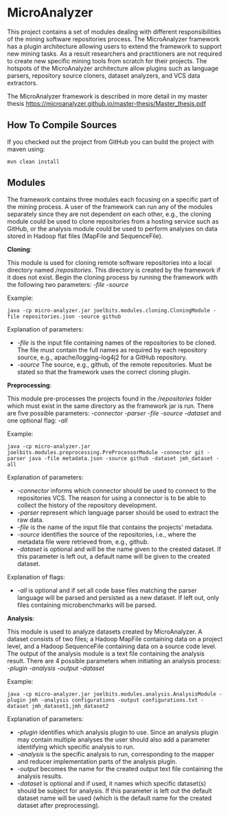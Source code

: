 # MicroAnalyzer

This project contains a set of modules dealing with different responsibilities of the mining software repositories process.
The MicroAnalyzer framework has a plugin architecture allowing users to extend the framework to support new mining tasks.
As a result researchers and practitioners are not required to create new specific mining tools from scratch for their projects.
The hotspots of the MicroAnalyzer architecture allow plugins such as language parsers, repository source cloners, dataset analyzers, and VCS data extractors.

The MicroAnalyzer framework is described in more detail in my master thesis https://microanalyzer.github.io/master-thesis/Master_thesis.pdf

## How To Compile Sources

If you checked out the project from GitHub you can build the project with maven using:

```
mvn clean install
```

## Modules
The framework contains three modules each focusing on a specific part of the mining process. A user of the framework can run
any of the modules separately since they are not dependent on each other, e.g., the cloning module could be used to clone repositories
from a hosting service such as GitHub, or the analysis module could be used to perform analyses on data stored in Hadoop flat files (MapFile
and SequenceFile).

**Cloning**: 

This module is used for cloning remote software repositories into a local directory named _/repositories_. This directory is
created by the framework if it does not exist. Begin the cloning process by running the framework with the following two 
parameters: *-file -source*

Example: 
```
java -cp micro-analyzer.jar joelbits.modules.cloning.CloningModule -file repositories.json -source github
```

Explanation of parameters:

* *-file* is the input file containing names of the repositories to be cloned. The file must contain the full 
names as required by each repository source, e.g., apache/logging-log4j2 for a GitHub repository.
* *-source* The source, e.g., github, of the remote repositories. Must be stated so that the framework uses the
correct cloning plugin.

**Preprocessing**:

This module pre-processes the projects found in the _/repositories_ folder which must exist in the same directory as the 
framework jar is run. There are five possible parameters: *-connector -parser -file -source -dataset* and one optional flag: *-all*

Example: 
```
java -cp micro-analyzer.jar joelbits.modules.preprocessing.PreProcessorModule -connector git -parser java -file metadata.json -source github -dataset jmh_dataset -all
```

Explanation of parameters:

* *-connector* informs which connector should be used to connect to the repositories VCS. The reason for 
using a connector is to be able to collect the history of the repository development. 
* *-parser* represent which language parser should be used to extract the raw data. 
* *-file* is the name of the input file that contains the projects' metadata. 
* *-source* identifies the source of the repositories, i.e., where the metadata file were retrieved from, e.g., github. 
* *-dataset* is optional and will be the name given to the created dataset. If this parameter is left out, a default
name will be given to the created dataset.

Explanation of flags:

* *-all* is optional and if set all code base files matching the parser language will be parsed and persisted as a new dataset. If left out, only files containing microbenchmarks will be parsed.


**Analysis**:

This module is used to analyze datasets created by MicroAnalyzer. A dataset consists of two files; a Hadoop MapFile containing
data on a project level, and a Hadoop SequenceFile containing data on a source code level. The output of the analysis module is
a text file containing the analysis result. There are 4 possible parameters when initiating an analysis process: *-plugin -analysis -output -dataset*

Example: 
```
java -cp micro-analyzer.jar joelbits.modules.analysis.AnalysisModule -plugin jmh -analysis configurations -output configurations.txt -dataset jmh_dataset1,jmh_dataset2
```

Explanation of parameters:

* *-plugin* identifies which analysis plugin to use. Since an analysis plugin may contain multiple analyses the user 
should also add a parameter identifying which specific analysis to run.
* *-analysis* is the specific analysis to run, corresponding to the mapper and reducer implementation parts of the analysis plugin.
* *-output* becomes the name for the created output text file containing the analysis results.
* *-dataset* is optional and if used, it names which specific dataset(s) should be subject for analysis. If 
this parameter is left out the default dataset name will be used (which is the default name for the created dataset after 
preprocessing).
